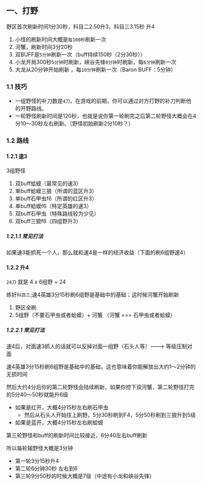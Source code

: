 ## 一、打野

野区首次刷新时间1分30秒，科目二2.50升3，科目三3.15秒 升4

1. 小怪的刷新时间大概是`每100秒`刷新一次
2. 河蟹，刷新时间3分20秒
3. 双BUFF是`5分钟`刷新一次（buff持续150秒（2分30秒））
4. 小龙开局300秒`5分钟`时刷新，峡谷先锋`8分钟`时刷新，每`6分钟`刷新一次
5. 大龙从20分钟开始刷新 ，每`10分钟`刷新一次（Baron BUFF：5分钟）

### 1.1 技巧

- 一组野怪的补刀数是`4刀`，在游戏的前期，你可以通过对方打野的补刀判断他的开野路线。
- 一轮野怪刷新时间是120秒，也就是说你第一轮刷完之后第二轮野怪大概会在4分10～30秒左右刷新。（野怪初始刷新2分10秒？）

### 1.2 路线

#### 1.2.1 速3

3组野怪

1. 双buff蛤蟆（最常见的速3）
2. 单buff蛤蟆三狼（所谓的蓝区升3）
3. 单buff石甲虫f6（所谓的红区升3）
4. 单buff蛤蟆f6（特定英雄的速3）
5. 双buff石甲虫（特殊路线较为少见）
6. 双buff三狼f6（四组野升3）

##### 1.2.1.1 常见打法

 如果速3能抓死一个人，那么就和速4是一样的经济收益（下面的刷6组野速4）



#### 1.2.2 升4

`24刀`  就是 4 x 6组野 = 24

练好`科目三`;速4英雄3分15秒刷6组野是基础中的基础；这时候河蟹开始刷新

1. 野区全刷
2. 5组野（不要石甲虫或者蛤蟆）+ 河蟹 （河蟹 === 石甲虫或者蛤蟆）


##### 1.2.2.1 常见打法

速4后，对面速3抓人的话就可以反掉对面一组野（石头人等）---> 等级压制对面

速4英雄3分15秒刷6组野是基础中的基础，这也意味着你能解放出大约1～2分钟的无损时间

然后大约4分后你的第二轮野怪会陆续刷新，如果你控下双河蟹，第二轮野怪打完的5分40～50秒就能升6级
- 如果是红开，大概4分15秒左右刷石甲虫
	- 然后从石头人开始往上刷野，5分30秒刷到F4，5分50秒刷到三狼升到5级
- 如果是蓝开，大概4分15秒左右刷蛤蟆

第三轮野怪和buff的刷新时间比较接近，6分40左右buff刷新


所以每轮输野怪大概是3分钟

- 第一轮3分15秒升4
- 第二轮6分钟30秒 左右到6
- 第三轮9分50秒的时候大概是7级（中途有小龙和峡谷先锋）